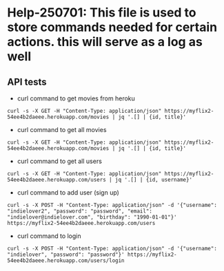 # Help-250701:  This file is used to store commands needed for certain actions.  this will serve as a log as well

## API tests
- curl command to get movies from heroku
```
curl -s -X GET -H "Content-Type: application/json" https://myflix2-54ee4b2daeee.herokuapp.com/movies | jq '.[] | {id, title}'
```

- curl command to get all movies
```
curl -s -X GET -H "Content-Type: application/json" https://myflix2-54ee4b2daeee.herokuapp.com/movies | jq '.[] | {id, title}'
```

- curl command to get all users
```
curl -s -X GET -H "Content-Type: application/json" https://myflix2-54ee4b2daeee.herokuapp.com/users | jq '.[] | {id, username}'
```



- curl command to add user (sign up)
```
curl -s -X POST -H "Content-Type: application/json" -d '{"username": "indielover2", "password": "password", "email": "indielover@indielover.com", "birthday": "1990-01-01"}' https://myflix2-54ee4b2daeee.herokuapp.com/users
```

- curl command to login
```
curl -s -X POST -H "Content-Type: application/json" -d '{"username": "indielover", "password": "password"}' https://myflix2-54ee4b2daeee.herokuapp.com/users/login
```